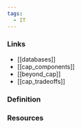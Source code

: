 ```yaml
---
tags:
  - IT
---
```

### Links
- [[databases]]
- [[cap_components]]
- [[beyond_cap]]
- [[cap_tradeoffs]]

### Definition

### Resources
